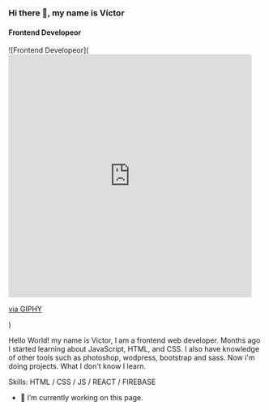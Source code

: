 ### Hi there 👋,  my name is Víctor
#### Frontend Developeor
![Frontend Developeor](<iframe src="https://giphy.com/embed/nUg011pWqiUReijzrH" width="480" height="480" frameBorder="0" class="giphy-embed" allowFullScreen></iframe><p><a href="https://giphy.com/gifs/future-code-coding-nUg011pWqiUReijzrH">via GIPHY</a></p>)

Hello World! my name is Victor, I am a frontend web developer. Months ago I started learning about JavaScript, HTML, and CSS. I also have knowledge of other tools such as photoshop, wodpress, bootstrap and sass. Now i'm doing projects. What I don't know I learn.

Skills:  HTML / CSS / JS / REACT / FIREBASE

- 🔭 I’m currently working on this page. 




